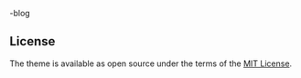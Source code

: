 -blog

## License

The theme is available as open source under the terms of the [MIT License](http://opensource.org/licenses/MIT).
